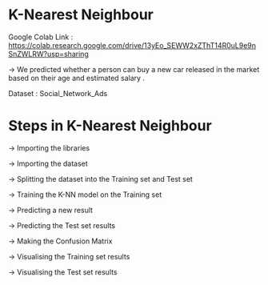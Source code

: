 # K-Nearest Neighbour

Google Colab Link : https://colab.research.google.com/drive/13yEo_SEWW2xZThT14R0uL9e9nSnZWLRW?usp=sharing

-> We predicted whether a person can buy a new car released in the market based on their age and estimated salary .

Dataset : Social_Network_Ads

# Steps in K-Nearest Neighbour

-> Importing the libraries

-> Importing the dataset

-> Splitting the dataset into the Training set and Test set

-> Training the K-NN model on the Training set

-> Predicting a new result

-> Predicting the Test set results

-> Making the Confusion Matrix

-> Visualising the Training set results

-> Visualising the Test set results

